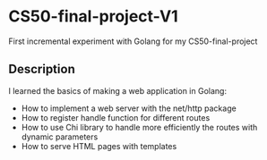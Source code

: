 # CS50-final-project-V1

First incremental experiment with Golang for my CS50-final-project

## Description

I learned the basics of making a web application in Golang:
- How to implement a web server with the net/http package
- How to register handle function for different routes
- How to use Chi library to handle more efficiently the routes with dynamic parameters
- How to serve HTML pages with templates
